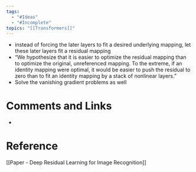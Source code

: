 ```yaml
---
tags:
  - "#Ideas"
  - "#Incomplete"
topics: "[[Transformers]]"
---
```

-  instead of forcing the later layers to fit a desired underlying mapping, let these later layers fit a residual mapping
- “We hypothesize that it is easier to optimize the residual mapping than to optimize the original, unreferenced mapping. To the extreme, if an identity mapping were optimal, it would be easier to push the residual to zero than to fit an identity mapping by a stack of nonlinear layers.”
- Solve the vanishing gradient problems as well

# Comments and Links
- 
# Reference
[[Paper - Deep Residual Learning for Image Recognition]]